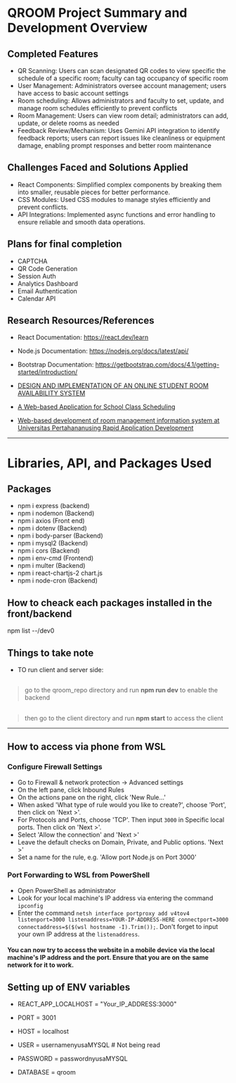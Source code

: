 
# QROOM Project Summary and Development Overview
## Completed Features
- QR Scanning: Users can scan designated QR codes to view specific the schedule of a specific room; faculty can tag occupancy of specific room
- User Management: Administrators oversee account management; users have access to basic account settings
- Room scheduling: Allows administrators and faculty to set, update, and manage room schedules efficiently to prevent conflicts
- Room Management: Users can view room detail; administrators can add, update, or delete rooms as needed
- Feedback Review/Mechanism: Uses Gemini API integration to identify feedback reports; users can report issues like cleanliness or equipment damage, enabling prompt responses and better room maintenance

## Challenges Faced and Solutions Applied
- React Components: Simplified complex components by breaking them into smaller, reusable pieces for better performance.
- CSS Modules: Used CSS modules to manage styles efficiently and prevent conflicts.
- API Integrations: Implemented async functions and error handling to ensure reliable and smooth data operations.

## Plans for final completion
- CAPTCHA
- QR Code Generation
- Session Auth
- Analytics Dashboard
- Email Authentication
- Calendar API


## Research Resources/References
- React Documentation: https://react.dev/learn
- Node.js Documentation: https://nodejs.org/docs/latest/api/
- Bootstrap Documentation: https://getbootstrap.com/docs/4.1/getting-started/introduction/

- [DESIGN AND IMPLEMENTATION OF AN ONLINE STUDENT ROOM AVAILABILITY SYSTEM](https://www.researchgate.net/profile/Abubakar-Sani-Jato/publication/379393561_DESIGN_AND_IMPLEMENTATION_OF_AN_ONLINE_STUDENT_ROOM_AVAILABILITY_SYSTEM/links/6606cd27f5a5de0a9fe8bf14/DESIGN-AND-IMPLEMENTATION-OF-AN-ONLINE-STUDENT-ROOM-AVAILABILITY-SYSTEM.pdf)
- [A Web-based Application for School Class Scheduling](https://cite.dpu.ac.th/upload/content/files/Paper_59/Re-022-58-59.pdf)
- [Web-based development of room management information system at Universitas Pertahananusing Rapid Application Development](https://www.idss.iocspublisher.org/index.php/jidss/article/view/254/146)
---------------
# Libraries, API, and Packages Used

## Packages
- npm i express (backend)
- npm i nodemon (Backend)
- npm i axios (Front end)
- npm i dotenv (Backend)
- npm i body-parser (Backend)
- npm i mysql2 (Backend)
- npm i cors (Backend)
- npm i env-cmd (Frontend)
- npm i multer (Backend)
- npm i react-chartjs-2 chart.js
- npm i node-cron (Backend)
## How to cheack each packages installed in the front/backend
npm list --/dev0


## Things to take note 
- TO run client and server side:
##
> go to the qroom_repo directory and run **npm run dev** to enable the backend
##
> then go to the client directory and run **npm start** to access the client

---------------
## How to access via phone from WSL
### Configure Firewall Settings
- Go to Firewall & network protection -> Advanced settings
- On the left pane, click Inbound Rules
- On the actions pane on the right, click 'New Rule...'
- When asked 'What type of rule would you like to create?', choose 'Port', then click on 'Next >'.
- For Protocols and Ports, choose 'TCP'. Then input `3000` in Specific local ports. Then click on 'Next >'.
- Select 'Allow the connection' and 'Next >'
- Leave the default checks on Domain, Private, and Public options. 'Next >'
- Set a name for the rule, e.g. 'Allow port Node.js on Port 3000'
### Port Forwarding to WSL from PowerShell
- Open PowerShell as administrator
- Look for your local machine's IP address via entering the command `ipconfig`
- Enter the command `netsh interface portproxy add v4tov4 listenport=3000 listenaddress=YOUR-IP-ADDRESS-HERE connectport=3000 connectaddress=$($(wsl hostname -I).Trim());`. Don't forget to input your own IP address at the `listenaddress`.
#### You can now try to access the website in a mobile device via the local machine's IP address and the port. Ensure that you are on the same network for it to work.

## Setting up of ENV variables 
- REACT_APP_LOCALHOST = "Your_IP_ADDRESS:3000"

- PORT = 3001

- HOST = localhost

- USER = usernamenyusaMYSQL # Not being read

- PASSWORD = passwordnyusaMYSQL

- DATABASE = qroom